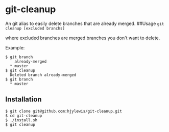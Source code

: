 # git-cleanup
An git alias to easily delete branches that are already merged.
##Usage
`git cleanup [excluded branchs]`

where excluded branches are merged branches you don't want to delete.

Example:
```
$ git branch
    already-merged
  * master
$ git cleanup
  Deleted branch already-merged
$ git branch
  * master
```

## Installation
```
$ git clone git@github.com:hjylewis/git-cleanup.git
$ cd git-cleanup
$ ./install.sh
$ git cleanup
```
